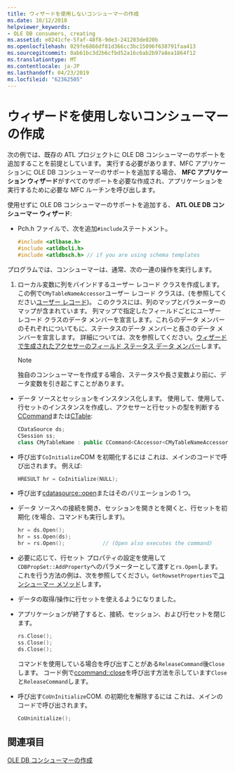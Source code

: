 ```yaml
---
title: ウィザードを使用しないコンシューマーの作成
ms.date: 10/12/2018
helpviewer_keywords:
- OLE DB consumers, creating
ms.assetid: e8241cfe-5faf-48f8-9de3-241203de020b
ms.openlocfilehash: 029fe6866df81d366cc3bc15096f638791faa413
ms.sourcegitcommit: 0ab61bc3d2b6cfbd52a16c6ab2b97a8ea1864f12
ms.translationtype: MT
ms.contentlocale: ja-JP
ms.lasthandoff: 04/23/2019
ms.locfileid: "62362505"
---
```

# <a name="creating-a-consumer-without-using-a-wizard"></a>ウィザードを使用しないコンシューマーの作成

次の例では、既存の ATL プロジェクトに OLE DB コンシューマーのサポートを追加することを前提としています。 実行する必要があります、MFC アプリケーションに OLE DB コンシューマーのサポートを追加する場合、 **MFC アプリケーション ウィザード**がすべてのサポートを必要な作成され、アプリケーションを実行するために必要な MFC ルーチンを呼び出します。

使用せずに OLE DB コンシューマーのサポートを追加する、 **ATL OLE DB コンシューマー ウィザード**:

- Pch.h ファイルで、次を追加`#include`ステートメント。

    ```cpp
    #include <atlbase.h>
    #include <atldbcli.h>
    #include <atldbsch.h> // if you are using schema templates
    ```

プログラムでは、コンシューマーは、通常、次の一連の操作を実行します。

1. ローカル変数に列をバインドするユーザー レコード クラスを作成します。 この例で`CMyTableNameAccessor`ユーザー レコード クラスは、(を参照してください[ユーザー レコード](../../data/oledb/user-records.md))。 このクラスには、列のマップとパラメーターのマップが含まれています。 列マップで指定したフィールドごとにユーザー レコード クラスのデータ メンバーを宣言します。これらのデータ メンバーのそれぞれについてもに、ステータスのデータ メンバーと長さのデータ メンバーを宣言します。 詳細については、次を参照してください。[ウィザードで生成されたアクセサーのフィールド ステータス データ メンバー](../../data/oledb/field-status-data-members-in-wizard-generated-accessors.md)します。

    > [!NOTE]
    > 独自のコンシューマーを作成する場合、ステータスや長さ変数より前に、データ変数を引き起こすことがあります。

- データ ソースとセッションをインスタンス化します。 使用して、使用して、行セットのインスタンスを作成し、アクセサーと行セットの型を判断する[CCommand](../../data/oledb/ccommand-class.md)または[CTable](../../data/oledb/ctable-class.md):

    ```cpp
    CDataSource ds;
    CSession ss;
    class CMyTableName : public CCommand<CAccessor<CMyTableNameAccessor>>
    ```

- 呼び出す`CoInitialize`COM を初期化するには これは、メインのコードで呼び出されます。 例えば:

    ```cpp
    HRESULT hr = CoInitialize(NULL);
    ```

- 呼び出す[cdatasource::open](../../data/oledb/cdatasource-open.md)またはそのバリエーションの 1 つ。

- データ ソースへの接続を開き、セッションを開きとを開くと、行セットを初期化 (を場合、コマンドも実行します)。

    ```cpp
    hr = ds.Open();
    hr = ss.Open(ds);
    hr = rs.Open();            // (Open also executes the command)
    ```

- 必要に応じて、行セット プロパティの設定を使用して`CDBPropSet::AddProperty`へのパラメーターとして渡すと`rs.Open`します。 これを行う方法の例は、次を参照してください。`GetRowsetProperties`で[コンシューマー メソッド](../../data/oledb/consumer-wizard-generated-methods.md)します。

- データの取得/操作に行セットを使えるようになりました。

- アプリケーションが終了すると、接続、セッション、および行セットを閉じます。

    ```cpp
    rs.Close();
    ss.Close();
    ds.Close();
    ```

   コマンドを使用している場合を呼び出すことがある`ReleaseCommand`後`Close`します。 コード例で[ccommand::close](../../data/oledb/ccommand-close.md)を呼び出す方法を示しています`Close`と`ReleaseCommand`します。

- 呼び出す`CoUnInitialize`COM. の初期化を解除するには これは、メインのコードで呼び出されます。

    ```cpp
    CoUninitialize();
    ```

## <a name="see-also"></a>関連項目

[OLE DB コンシューマーの作成](../../data/oledb/creating-an-ole-db-consumer.md)